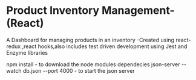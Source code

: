 # Product Inventory Management-(React)
 A Dashboard for managing products in an inventory -Created using react-redux ,react hooks,also includes test driven development using Jest and Enzyme libraries

 npm install - to download the node modules dependecies 
 json-server --watch db.json --port 4000 - to start the json server
